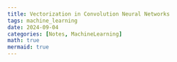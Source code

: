 ```yaml
---
title: Vectorization in Convolution Neural Networks
tags: machine_learning
date: 2024-09-04
categories: [Notes, MachineLearning]
math: true
mermaid: true
---
```


